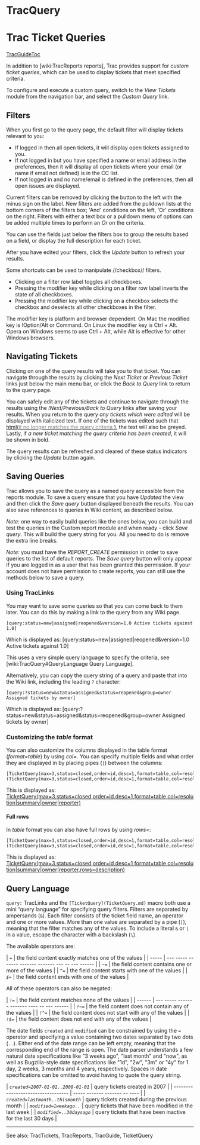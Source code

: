 # TracQuery
# Trac Ticket Queries
[TracGuideToc](TracGuideToc.md)

In addition to [wiki:TracReports reports], Trac provides support for _custom ticket queries_, which can be used to display tickets that meet specified criteria.

To configure and execute a custom query, switch to the _View Tickets_ module from the navigation bar, and select the _Custom Query_ link.

## Filters

When you first go to the query page, the default filter will display tickets relevant to you:
 * If logged in then all open tickets, it will display open tickets assigned to you.
 * If not logged in but you have specified a name or email address in the preferences, then it will display all open tickets where your email (or name if email not defined) is in the CC list.
 * If not logged in and no name/email is defined in the preferences, then all open issues are displayed.

Current filters can be removed by clicking the button to the left with the minus sign on the label. New filters are added from the pulldown lists at the bottom corners of the filters box; 'And' conditions on the left, 'Or' conditions on the right.  Filters with either a text box or a pulldown menu of options can be added multiple times to perform an _Or_ on the criteria.

You can use the fields just below the filters box to group the results based on a field, or display the full description for each ticket.

After you have edited your filters, click the _Update_ button to refresh your results.

Some shortcuts can be used to manipulate //checkbox// filters.
 * Clicking on a filter row label toggles all checkboxes.
 * Pressing the modifier key while clicking on a filter row label inverts the state of all checkboxes.
 * Pressing the modifier key while clicking on a checkbox selects the checkbox and deselects all other checkboxes in the filter.

The modifier key is platform and browser dependent. On Mac the modified key is !Option/Alt or Command. On Linux the modifier key is Ctrl + Alt. Opera on Windows seems to use Ctrl + Alt, while Alt is effective for other Windows browsers.

## Navigating Tickets

Clicking on one of the query results will take you to that ticket. You can navigate through the results by clicking the _Next Ticket_ or _Previous Ticket_ links just below the main menu bar, or click the _Back to Query_ link to return to the query page.

You can safely edit any of the tickets and continue to navigate through the results using the _!Next/Previous/Back to Query_ links after saving your results. When you return to the query _any tickets which were edited_ will be displayed with italicized text. If one of the tickets was edited such that [html(<span style="color: grey">it no longer matches the query criteria </span>)](html(<span_style="color:_grey">it_no_longer_matches_the_query_criteria_</span>).md), the text will also be greyed. Lastly, if *a new ticket matching the query criteria has been created*, it will be shown in bold.

The query results can be refreshed and cleared of these status indicators by clicking the _Update_ button again.

## Saving Queries

Trac allows you to save the query as a named query accessible from the reports module. To save a query ensure that you have _Updated_ the view and then click the _Save query_ button displayed beneath the results.
You can also save references to queries in Wiki content, as described below.

*Note:* one way to easily build queries like the ones below, you can build and test the queries in the Custom report module and when ready - click _Save query_. This will build the query string for you. All you need to do is remove the extra line breaks.

*Note:* you must have the *REPORT_CREATE* permission in order to save queries to the list of default reports. The _Save query_ button will only appear if you are logged in as a user that has been granted this permission. If your account does not have permission to create reports, you can still use the methods below to save a query.

### Using TracLinks

You may want to save some queries so that you can come back to them later. You can do this by making a link to the query from any Wiki page.
```
[query:status=new|assigned|reopened&version=1.0 Active tickets against 1.0]
```

Which is displayed as:
  [query:status=new|assigned|reopened&version=1.0 Active tickets against 1.0]

This uses a very simple query language to specify the criteria, see [wiki:TracQuery#QueryLanguage Query Language].

Alternatively, you can copy the query string of a query and paste that into the Wiki link, including the leading `?` character:
```
[query:?status=new&status=assigned&status=reopened&group=owner Assigned tickets by owner]
```

Which is displayed as:
  [query:?status=new&status=assigned&status=reopened&group=owner Assigned tickets by owner]

### Customizing the _table_ format

You can also customize the columns displayed in the table format (_format=table_) by using _col=<field>_. You can specify multiple fields and what order they are displayed in by placing pipes (`|`) between the columns:
```
[TicketQuery(max=3,status=closed,order=id,desc=1,format=table,col=resolution|summary|owner|reporter)](TicketQuery(max=3,status=closed,order=id,desc=1,format=table,col=resolution|summary|owner|reporter).md)
```

This is displayed as:
[TicketQuery(max=3,status=closed,order=id,desc=1,format=table,col=resolution|summary|owner|reporter)](TicketQuery(max=3,status=closed,order=id,desc=1,format=table,col=resolution|summary|owner|reporter).md)

#### Full rows

In _table_ format you can also have full rows by using _rows=<field>_:
```
[TicketQuery(max=3,status=closed,order=id,desc=1,format=table,col=resolution|summary|owner|reporter,rows=description)](TicketQuery(max=3,status=closed,order=id,desc=1,format=table,col=resolution|summary|owner|reporter,rows=description).md)
```

This is displayed as:
[TicketQuery(max=3,status=closed,order=id,desc=1,format=table,col=resolution|summary|owner|reporter,rows=description)](TicketQuery(max=3,status=closed,order=id,desc=1,format=table,col=resolution|summary|owner|reporter,rows=description).md)

## Query Language

`query:` TracLinks and the `[TicketQuery](TicketQuery.md)` macro both use a mini “query language” for specifying query filters. Filters are separated by ampersands (`&`). Each filter consists of the ticket field name, an operator and one or more values. More than one value are separated by a pipe (`|`), meaning that the filter matches any of the values. To include a literal `&` or `|` in a value, escape the character with a backslash (`\`).

The available operators are:

| *`=`* | the field content exactly matches one of the values |
| ----- | --- ----- ------- ------- ------- --- -- --- ------ |
| *`~=`* | the field content contains one or more of the values |
| *`^=`* | the field content starts with one of the values |
| *`$=`* | the field content ends with one of the values |

All of these operators can also be negated:

| *`!=`* | the field content matches none of the values |
| ------ | --- ----- ------- ------- ---- -- --- ------ |
| *`!~=`* | the field content does not contain any of the values |
| *`!^=`* | the field content does not start with any of the values |
| *`!$=`* | the field content does not end with any of the values |

The date fields `created` and `modified` can be constrained by using the `=` operator and specifying a value containing two dates separated by two dots (`..`). Either end of the date range can be left empty, meaning that the corresponding end of the range is open. The date parser understands a few natural date specifications like "3 weeks ago", "last month" and "now", as well as Bugzilla-style date specifications like "1d", "2w", "3m" or "4y" for 1 day, 2 weeks, 3 months and 4 years, respectively. Spaces in date specifications can be omitted to avoid having to quote the query string.

| *`created=2007-01-01..2008-01-01`* | query tickets created in 2007 |
| ---------------------------------- | ----- ------- ------- -- ---- |
| *`created=lastmonth..thismonth`* | query tickets created during the previous month |
| *`modified=1weekago..`* | query tickets that have been modified in the last week |
| *`modified=..30daysago`* | query tickets that have been inactive for the last 30 days |

----
See also: TracTickets, TracReports, TracGuide, TicketQuery
